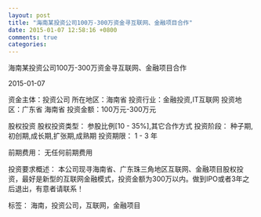 ```yaml
---
layout: post
title: "海南某投资公司100万-300万资金寻互联网、金融项目合作"
date: 2015-01-07 12:58:16 +0800
comments: true
categories: 
---
```

海南某投资公司100万-300万资金寻互联网、金融项目合作



2015-01-07

资金主体：投资公司
所在地区：海南省
投资行业：金融投资,IT互联网
投资地区：广东省 海南省
投资金额：100万元-300万元

股权投资
股权投资类型：
                            参股比例[10 - 35%],其它合作方式 
                                                                                投资阶段：
                            种子期,初创期,成长期,扩张期,成熟期 
                                                                                                                                        投资期限：
                            1 - 3 年

前期费用：
无任何前期费用

投资要求概述：
本公司现寻海南省、广东珠三角地区互联网、金融项目股权投资，最好是新型的互联网金融模式，投资金额为300万以内。做到IPO或者3年之后退出，有意者请联系！

标签：
海南，投资公司，互联网，金融项目


